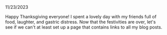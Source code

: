 11/23/2023

Happy Thanksgiving everyone! I spent a lovely day with my friends full of food, laughter, and gastric distress. Now that the festivities are over, let's see if we can't at least set up a page that contains links to all my blog posts.

